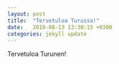 ```yaml
---
layout: post
title:  "Tervetuloa Turussa!"
date:   2018-08-13 13:30:15 +0300
categories: jekyll update
---
```

Tervetuloa Turunen!



[jekyll-docs]: http://jekyllrb.com/docs/home
[jekyll-gh]:   https://github.com/jekyll/jekyll
[jekyll-talk]: https://talk.jekyllrb.com/
